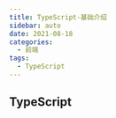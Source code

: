 ```yaml
---
title: TypeScript-基础介绍
sidebar: auto
date: 2021-08-18
categories:
  - 前端
tags:
  - TypeScript
---
```


## TypeScript

